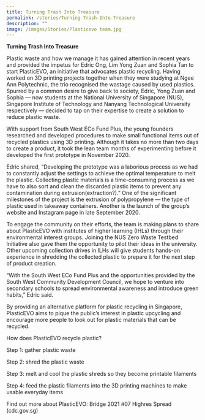 ```yaml
---
title: Turning Trash Into Treasure
permalink: /stories/Turning-Trash-Into-Treasure
description: ""
image: /images/Stories/Plasticevo team.jpg
---
```



**Turning Trash Into Treasure**

Plastic waste and how we manage it has gained attention in recent years and provided the impetus for Edric Ong, Lim Yong Zuan and Sophia Tan to start PlasticEVO, an initiative that advocates plastic recycling. Having worked on 3D printing projects together when they were studying at Ngee Ann Polytechnic, the trio recognised the wastage caused by used plastics. Spurred by a common desire to give back to society, Edric, Yong Zuan and Sophia — now students at the National University of Singapore (NUS), Singapore Institute of Technology and Nanyang Technological University respectively — decided to tap on their expertise to create a solution to reduce plastic waste.

 

With support from South West ECo Fund Plus, the young founders researched and developed procedures to make small functional items out of recycled plastics using 3D printing. Although it takes no more than two days to create a product, it took the lean team months of experimenting before it developed the first prototype in November 2020.

 

Edric shared, “Developing the prototype was a laborious process as we had to constantly adjust the settings to achieve the optimal temperature to melt the plastic. Collecting plastic materials is a time-consuming process as we have to also sort and clean the discarded plastic items to prevent any contamination during extrusion(extraction?).” One of the significant milestones of the project is the extrusion of polypropylene — the type of plastic used in takeaway containers. Another is the launch of the group’s website and Instagram page in late September 2020.

 

To engage the community on their efforts, the team is making plans to share about PlasticEVO with institutes of higher learning (IHLs) through their environmental interest groups. Joining the NUS Zero Waste Testbed Initiative also gave them the opportunity to pilot their ideas in the university. Other upcoming collection drives in ILHs will give students hands-on experience in shredding the collected plastic to prepare it for the next step of product creation.

 

“With the South West ECo Fund Plus and the opportunities provided by the South West Community Development Council, we hope to venture into secondary schools to spread environmental awareness and introduce green habits,” Edric said.

 

By providing an alternative platform for plastic recycling in Singapore, PlasticEVO aims to pique the public’s interest in plastic upcycling and encourage more people to look out for plastic materials that can be recycled.

 

How does PlasticEVO recycle plastic?

Step 1: gather plastic waste

Step 2: shred the plastic waste

Step 3: melt and cool the plastic shreds so they become printable filaments

Step 4: feed the plastic filaments into the 3D printing machines to make usable everyday items

 

Find out more about PlasticEVO: Bridge 2021 #07 Highres Spread (cdc.gov.sg)